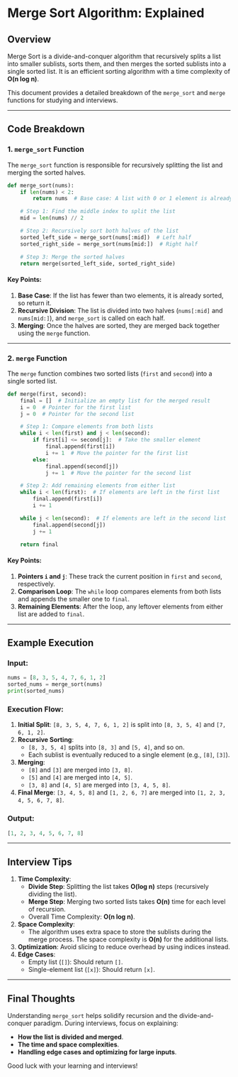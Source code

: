 
# Merge Sort Algorithm: Explained

## Overview
Merge Sort is a divide-and-conquer algorithm that recursively splits a list into smaller sublists, sorts them, and then merges the sorted sublists into a single sorted list. It is an efficient sorting algorithm with a time complexity of **O(n log n)**.

This document provides a detailed breakdown of the `merge_sort` and `merge` functions for studying and interviews.

---

## Code Breakdown

### 1. `merge_sort` Function
The `merge_sort` function is responsible for recursively splitting the list and merging the sorted halves.

```python
def merge_sort(nums):
    if len(nums) < 2:
        return nums  # Base case: A list with 0 or 1 element is already sorted.

    # Step 1: Find the middle index to split the list
    mid = len(nums) // 2

    # Step 2: Recursively sort both halves of the list
    sorted_left_side = merge_sort(nums[:mid])  # Left half
    sorted_right_side = merge_sort(nums[mid:])  # Right half

    # Step 3: Merge the sorted halves
    return merge(sorted_left_side, sorted_right_side)
```

#### Key Points:
1. **Base Case**: If the list has fewer than two elements, it is already sorted, so return it.
2. **Recursive Division**: The list is divided into two halves (`nums[:mid]` and `nums[mid:]`), and `merge_sort` is called on each half.
3. **Merging**: Once the halves are sorted, they are merged back together using the `merge` function.

---

### 2. `merge` Function
The `merge` function combines two sorted lists (`first` and `second`) into a single sorted list.

```python
def merge(first, second):
    final = []  # Initialize an empty list for the merged result
    i = 0  # Pointer for the first list
    j = 0  # Pointer for the second list

    # Step 1: Compare elements from both lists
    while i < len(first) and j < len(second):
        if first[i] <= second[j]:  # Take the smaller element
            final.append(first[i])
            i += 1  # Move the pointer for the first list
        else:
            final.append(second[j])
            j += 1  # Move the pointer for the second list

    # Step 2: Add remaining elements from either list
    while i < len(first):  # If elements are left in the first list
        final.append(first[i])
        i += 1

    while j < len(second):  # If elements are left in the second list
        final.append(second[j])
        j += 1

    return final
```

#### Key Points:
1. **Pointers `i` and `j`**: These track the current position in `first` and `second`, respectively.
2. **Comparison Loop**: The `while` loop compares elements from both lists and appends the smaller one to `final`.
3. **Remaining Elements**: After the loop, any leftover elements from either list are added to `final`.

---

## Example Execution

### Input:
```python
nums = [8, 3, 5, 4, 7, 6, 1, 2]
sorted_nums = merge_sort(nums)
print(sorted_nums)
```

### Execution Flow:
1. **Initial Split**: `[8, 3, 5, 4, 7, 6, 1, 2]` is split into `[8, 3, 5, 4]` and `[7, 6, 1, 2]`.
2. **Recursive Sorting**:
   - `[8, 3, 5, 4]` splits into `[8, 3]` and `[5, 4]`, and so on.
   - Each sublist is eventually reduced to a single element (e.g., `[8]`, `[3]`).
3. **Merging**:
   - `[8]` and `[3]` are merged into `[3, 8]`.
   - `[5]` and `[4]` are merged into `[4, 5]`.
   - `[3, 8]` and `[4, 5]` are merged into `[3, 4, 5, 8]`.
4. **Final Merge**: `[3, 4, 5, 8]` and `[1, 2, 6, 7]` are merged into `[1, 2, 3, 4, 5, 6, 7, 8]`.

### Output:
```python
[1, 2, 3, 4, 5, 6, 7, 8]
```

---

## Interview Tips
1. **Time Complexity**:
   - **Divide Step**: Splitting the list takes **O(log n)** steps (recursively dividing the list).
   - **Merge Step**: Merging two sorted lists takes **O(n)** time for each level of recursion.
   - Overall Time Complexity: **O(n log n)**.
2. **Space Complexity**:
   - The algorithm uses extra space to store the sublists during the merge process. The space complexity is **O(n)** for the additional lists.
3. **Optimization**: Avoid slicing to reduce overhead by using indices instead.
4. **Edge Cases**:
   - Empty list (`[]`): Should return `[]`.
   - Single-element list (`[x]`): Should return `[x]`.

---

## Final Thoughts
Understanding `merge_sort` helps solidify recursion and the divide-and-conquer paradigm. During interviews, focus on explaining:
- **How the list is divided and merged**.
- **The time and space complexities**.
- **Handling edge cases and optimizing for large inputs**.

Good luck with your learning and interviews!
